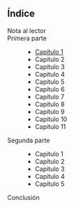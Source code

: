 <head>
      <link rel="stylesheet" href="contenidos.css"/>
      <title>Sab</title>
   </head>
   <body>
      
  <h2>Índice</h2>
    <dl>
  <dt>Nota al lector</dt>
  <dt>Primera parte</dt>
      <dd>
            <ul>
                  <li><a href="https://gntobonb.github.io/Sab/contenido/primera_parte/cap1/cap1.html">Capítulo 1</a></li>
            <li>Capítulo 2</li>
            <li>Capítulo 3</li>
            <li>Capítulo 4</li>
            <li>Capítulo 5</li>
            <li>Capítulo 6</li>
            <li>Capítulo 7</li>
            <li>Capítulo 8</li>
            <li>Capítulo 9</li>
            <li>Capítulo 10</li>
            <li>Capítulo 11</li>
            </ul>
        </dd>
  <dt>Segunda parte</dt>
      <dd>
            <ul>
            <li>Capítulo 1</li>
            <li>Capítulo 2</li>
            <li>Capítulo 3</li>
            <li>Capítulo 4</li>
            <li>Capítulo 5</li>
            </ul>
        </dd>
  <dt>Conclusión</dt>
    </dl>
    
    
  
   </body>

